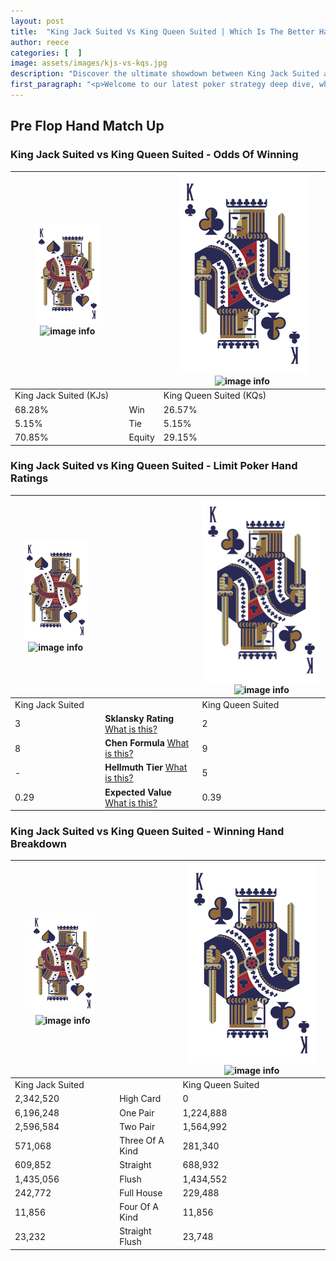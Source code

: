 ```yaml
---
layout: post
title:  "King Jack Suited Vs King Queen Suited | Which Is The Better Hand In Poker? A Complete Guide"
author: reece
categories: [  ]
image: assets/images/kjs-vs-kqs.jpg
description: "Discover the ultimate showdown between King Jack Suited and King Queen Suited in poker! Uncover the odds, strategies, and scenarios where one hand triumphs over the other. Get ready to up your poker game with this thrilling analysis."
first_paragraph: "<p>Welcome to our latest poker strategy deep dive, where we're pitting two distinct hands against each other in a high-stakes showdown: King Jack Suited vs King Queen Suited.</p><p>In the dynamic world of poker, every decision counts, and knowing which hand holds the upper hand is key to your success at the table.</p><p>In this article, we'll dissect these two hands, explore the scenarios where one dominates the other, and equip you with the knowledge to make strategic choices that can tip the odds in your favor.</p><p>Get ready to unravel the intriguing dynamics of these poker hands and elevate your game to new heights.</p>"
---
```




[comment]: # (sp0)

## Pre Flop Hand Match Up

<div class="table hand-ratings" markdown="1"> 



### King Jack Suited vs King Queen Suited - Odds Of Winning


    
| ![image info](assets/images/hand1/K.png) ![image info](assets/images/hand1/Js.png) |  | ![image info](assets/images/hand2/K.png) ![image info](assets/images/hand2/Qs.png) |
| -------- | -------- | -------- |
| King Jack Suited (KJs) |  | King Queen Suited (KQs) |
| 68.28% | Win | 26.57% |
| 5.15% | Tie | 5.15% |
| 70.85% | Equity | 29.15% |




[comment]: # (sp1)



### King Jack Suited vs King Queen Suited - Limit Poker Hand Ratings


    
| ![image info](assets/images/hand1/K.png) ![image info](assets/images/hand1/Js.png) |  | ![image info](assets/images/hand2/K.png) ![image info](assets/images/hand2/Qs.png) |
| -------- | -------- | -------- |
| King Jack Suited |  | King Queen Suited |
| 3 | **Sklansky Rating** [What is this?](/sklansky-rating-explained) | 2 |
| 8 | **Chen Formula** [What is this?](/chen-formula-explained) | 9 |
| - | **Hellmuth Tier** [What is this?](/Hellmuth-tier-explained) | 5 |
| 0.29 | **Expected Value** [What is this?](/expected-value-explained) | 0.39 |




[comment]: # (sp2)



### King Jack Suited vs King Queen Suited - Winning Hand Breakdown


    
| ![image info](assets/images/hand1/K.png) ![image info](assets/images/hand1/Js.png) |  | ![image info](assets/images/hand2/K.png) ![image info](assets/images/hand2/Qs.png) |
| -------- | -------- | -------- |
| King Jack Suited |  | King Queen Suited |
| 2,342,520 | High Card | 0 |
| 6,196,248 | One Pair | 1,224,888 |
| 2,596,584 | Two Pair | 1,564,992 |
| 571,068 | Three Of A Kind | 281,340 |
| 609,852 | Straight | 688,932 |
| 1,435,056 | Flush | 1,434,552 |
| 242,772 | Full House | 229,488 |
| 11,856 | Four Of A Kind | 11,856 |
| 23,232 | Straight Flush | 23,748 |




[comment]: # (sp3)



</div>

[comment]: # (sp4)



[comment]: # (sp5)

